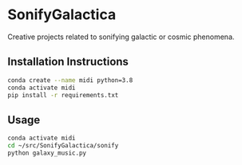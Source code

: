 # SonifyGalactica
Creative projects related to sonifying galactic or cosmic phenomena. 

## Installation Instructions
```bash
conda create --name midi python=3.8
conda activate midi
pip install -r requirements.txt
```

## Usage
```bash
conda activate midi
cd ~/src/SonifyGalactica/sonify
python galaxy_music.py 
```